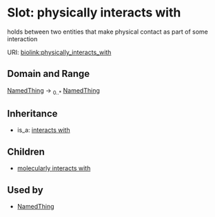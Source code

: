 # Slot: physically interacts with


holds between two entities that make physical contact as part of some interaction

URI: [biolink:physically_interacts_with](https://w3id.org/biolink/vocab/physically_interacts_with)
## Domain and Range

[NamedThing](NamedThing.md) ->  <sub>0..*</sub> [NamedThing](NamedThing.md)
## Inheritance

 *  is_a: [interacts with](interacts_with.md)
## Children

 *  [molecularly interacts with](molecularly_interacts_with.md)
## Used by

 * [NamedThing](NamedThing.md)
